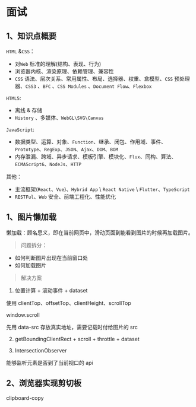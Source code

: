 # 面试

## 1、知识点概要

`HTML` &`CSS`：

- 对`Web` 标准的理解(结构、表现、行为)
- 浏览器内核、渲染原理、依赖管理、兼容性
- `CSS` 语法、层次关系、常用属性、布局、选择器、权重、盒模型、`CSS` 预处理器、`CSS3` 、`BFC` 、`CSS Modules` 、`Document Flow`、`Flexbox`

`HTML5`:

- 离线 & 存储
- `History` 、多媒体、`WebGL\SVG\Canvas`

`JavaScript`:

- 数据类型、运算、对象、`Function`、继承、闭包、作用域、事件、`Prototype`、`RegExp`、`JSON`、`Ajax`、`DOM`、`BOM`
- 内存泄漏、跨域、异步请求、模板引擎、模块化、`Flux`、同构、算法、`ECMAScript6`、`NodeJs`、`HTTP`

其他：
+ 主流框架(`React`、`Vue`)、`Hybrid App` \ `React Native` \ `Flutter`、`TypeScript`
+ `RESTFul`、`Web` 安全、前端工程化、性能优化

## 1、图片懒加载

懒加载：顾名思义，即在当前网页中，滑动页面到能看到图片的时候再加载图片。

> 问题拆分：

- 如何判断图片出现在当前窗口处
- 如何加载图片

> 解决方案

1. 位置计算 + 滚动事件 + dataset

使用 clientTop、offsetTop、clientHeight、scrollTop

window.scroll

先用 data-src 存放真实地址，需要记载时付给图片的 src

2. getBoundingClientRect + scroll + throttle + dataset

3. IntersectionObserver

能够监听元素是否到了当前视口的 api

## 2、浏览器实现剪切板

clipboard-copy
